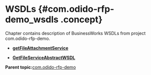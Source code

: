 # WSDLs {#com.odido-rfp-demo_wsdls .concept}

Chapter contains description of BusinessWorks WSDLs from project com.odido-rfp-demo.

-   **[getFileAttachmentService](../../../projects/com.odido-rfp-demo/Service_Descriptors/getFileAttachmentService.wsdl.md)**  

-   **[GetFileServiceAbstractWSDL](../../../projects/com.odido-rfp-demo/Service_Descriptors/GetFileServiceAbstractWSDL.wsdl.md)**  


**Parent topic:**[com.odido-rfp-demo](../../../projects/com.odido-rfp-demo/com.odido-rfp-demo.md)


